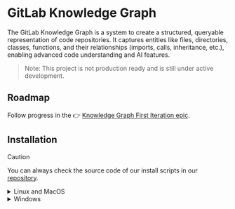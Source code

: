 # GitLab Knowledge Graph

The GitLab Knowledge Graph is a system to create a structured, queryable representation of code repositories. It captures entities like files, directories, classes, functions, and their relationships (imports, calls, inheritance, etc.), enabling advanced code understanding and AI features.

> Note: This project is not production ready and is still under active development.

## Roadmap

Follow progress in the 👉 [Knowledge Graph First Iteration epic](https://gitlab.com/groups/gitlab-org/-/epics/17514).

## Installation

> [!caution]
> You can always check the source code of our install scripts in our [repository](https://gitlab.com/gitlab-org/rust/knowledge-graph).

<details><summary>Linux and MacOS</summary>

**One-line installation (latest version):**
```shell
curl -fsSL https://gitlab.com/gitlab-org/rust/knowledge-graph/-/raw/main/install.sh | bash
```

**Install specific version:**
```shell
curl -fsSL https://gitlab.com/gitlab-org/rust/knowledge-graph/-/raw/main/.gitlab-ci.yml | bash -s -- --version v0.6.0
```

**Force reinstall:**
```shell
curl -fsSL https://gitlab.com/gitlab-org/rust/knowledge-graph/-/raw/main/.gitlab-ci.yml | bash -s -- --force
```

</details>

<details><summary>Windows</summary>

> [!note]
> The following commands should be executed in the Windows PowerShell.

**One-line installation (latest version):**
```powershell
irm https://gitlab.com/gitlab-org/rust/knowledge-graph/-/raw/main/install.ps1 | iex
```

**Install specific version:**
```powershell
irm https://gitlab.com/gitlab-org/rust/knowledge-graph/-/raw/main/install.ps1 -OutFile install.ps1; .\install.ps1 -Version v0.6.0
```

**Force reinstall:**
```powershell
irm https://gitlab.com/gitlab-org/rust/knowledge-graph/-/raw/main/install.ps1 -OutFile install.ps1; .\install.ps1 -Force
```

</details>
